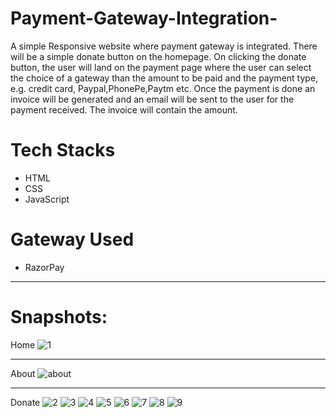 # Payment-Gateway-Integration-
A simple Responsive website where payment gateway is integrated.
There will be a simple donate button on the homepage. On clicking the donate button, the user will land on the payment page where the user can select the choice of a gateway than the amount to be paid and the payment type, e.g. credit card, Paypal,PhonePe,Paytm etc. 
Once the payment is done an invoice will be generated and an email will be sent to the user for the payment received. The invoice will contain the amount.  
# Tech Stacks
* HTML 
* CSS 
* JavaScript 
# Gateway Used
* RazorPay
******************************************************************************************************************
# Snapshots:
Home
![1](https://user-images.githubusercontent.com/21354713/146641467-f6ce592f-9ce6-4c1e-848a-3ad89dd97bc4.png)
****************************************************************************************************************
About
![about](https://user-images.githubusercontent.com/21354713/146641479-db247c41-35ec-4fb3-abd5-ee9004c97385.png)
*********************************************************************************************************************
Donate
![2](https://user-images.githubusercontent.com/21354713/146641470-f642d24d-9640-4443-bfc0-938cc72757c9.png)
![3](https://user-images.githubusercontent.com/21354713/146641471-21deb15c-75a0-4197-9a93-1d70728cb5b3.png)
![4](https://user-images.githubusercontent.com/21354713/146641472-fdd4a245-0096-4ebd-ba2d-d98a251f8226.png)
![5](https://user-images.githubusercontent.com/21354713/146641473-2cbb4f15-2d95-4aaa-9bb3-3370bf199c82.png)
![6](https://user-images.githubusercontent.com/21354713/146641474-4e1295c8-f251-4e21-8042-b6cf55c0f529.png)
![7](https://user-images.githubusercontent.com/21354713/146641475-0b94e2f2-8933-47b2-8fdf-3e9175938eeb.png)
![8](https://user-images.githubusercontent.com/21354713/146641476-bcc38223-aa61-4d13-81bf-c787f432d6cb.png)
![9](https://user-images.githubusercontent.com/21354713/146641478-45296b48-bf57-4ad1-a087-28978e91c3cb.png)
